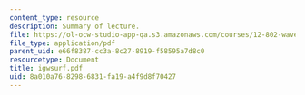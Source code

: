 ```yaml
---
content_type: resource
description: Summary of lecture.
file: https://ol-ocw-studio-app-qa.s3.amazonaws.com/courses/12-802-wave-motions-in-the-ocean-and-atmosphere-spring-2004/8a010a7682986831fa19a4f9d8f70427_igwsurf.pdf
file_type: application/pdf
parent_uid: e66f8387-cc3a-8c27-8919-f58595a7d8c0
resourcetype: Document
title: igwsurf.pdf
uid: 8a010a76-8298-6831-fa19-a4f9d8f70427
---
```

